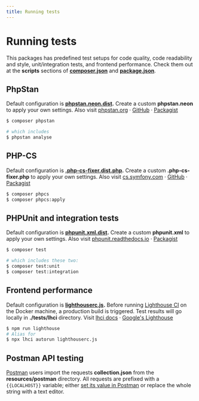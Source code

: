 ```yaml
---
title: Running tests
---
```


# Running tests

This packages has predefined test setups for code quality, code readability and style, unit/integration tests, and frontend performance. Check them out at the **scripts** sections of **[composer.json](./composer.json)** and **[package.json](./package.json)**. 


## PhpStan

Default configuration is **[phpstan.neon.dist](./phpstan.neon.dist).** Create a custom **phpstan.neon** to apply your own settings. Also visit [phpstan.org](https://phpstan.org/) · [GitHub](https://github.com/phpstan/phpstan) · [Packagist](https://packagist.org/packages/phpstan/phpstan)

```bash
$ composer phpstan

# which includes
$ phpstan analyse
```

## PHP-CS

Default configuration is **[.php-cs-fixer.dist.php](./.php-cs-fixer.dist.php).** Create a custom **.php-cs-fixer.php** to apply your own settings. Also visit [cs.symfony.com](https://cs.symfony.com/) ·  [GitHub](https://github.com/FriendsOfPHP/PHP-CS-Fixer) · [Packagist](https://packagist.org/packages/friendsofphp/php-cs-fixer)

```bash
$ composer phpcs
$ composer phpcs:apply
```

## PHPUnit and integration tests

Default configuration is **[phpunit.xml.dist](./phpunit.xml.dist).** Create a custom **phpunit.xml** to apply your own settings. 
Also visit [phpunit.readthedocs.io](https://phpunit.readthedocs.io/) · [Packagist](https://packagist.org/packages/phpunit/phpunit)

```bash
$ composer test

# which includes these two:
$ composer test:unit
$ composer test:integration
```

## Frontend performance

Default configuration is **[lighthouserc.js](./lighthouserc.js).** Before running [Lighthouse CI](https://github.com/GoogleChrome/lighthouse-ci) on the Docker machine, a production build is triggered. Test results will go locally in **./tests/lhci** directory. Visit [lhci docs](https://www.npmjs.com/package/@lhci/cli) · [Google's Lighthouse](https://developers.google.com/web/tools/lighthouse/)

```bash
$ npm run lighthouse
# Alias for
$ npx lhci autorun lighthouserc.js
```

## Postman API testing

[Postman](https://www.postman.com/) users import the requests **collection.json** from the **resources/postman** directory. All requests are prefixed with a `{{LOCALHOST}}` variable; either [set its value in Postman](https://learning.postman.com/docs/sending-requests/variables/#defining-variables) or replace the whole string with a text editor. 